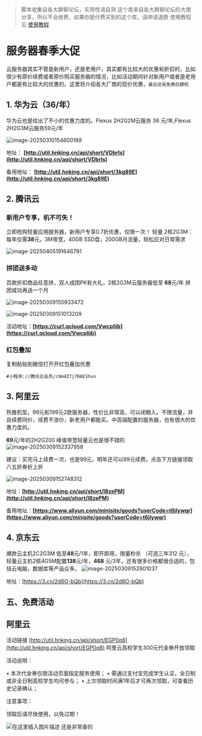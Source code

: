 > 脚本收集自各大群聊论坛，实用性请自测 
> 这个库来自各大群聊论坛的大佬分享，所以不会收费，如果你是付费买到的这个库，请申请退款
> 使用教程见 [使用教程](使用教程.md)


# 服务器春季大促


云服务器其实不管是新用户，还是老用户，其实都有比较大的优惠和折扣的，比如很少有原价续费或者原价购买服务器的情况，比如活动期间针对新用户或者是老用户都是有比较大的优惠的。这里将介绍各大厂商的现价优惠，`最后还有免费白嫖机`

## 1. 华为云（36/年）

华为云也是给出了不小的优惠力度的。Flexus 2H2G2M云服务 36 元/年,Flexus 2H2G3M云服务59元/年

![image-20250310154600189](https://img.hnking.cn//blog/202503101546280.png)


地址： **[http://util.hnking.cn/api/short/VDbrIs](http://util.hnking.cn/api/short/VDbrIs)**

备用地址： **[http://util.hnking.cn/api/short/3kg89E](http://util.hnking.cn/api/short/3kg89E)**

## 2. 腾讯云

### 新用户专享，机不可失！

立即抢购轻量应用服务器，新用户专享0.7折优惠，仅限一次！
轻量 2核2G3M：每年仅需**38**元，3M带宽，40GB SSD盘，200GB月流量，轻松应对日常需求

![image-20250405191646791](https://img.hnking.cn//blog/202504051916873.png)

### 拼团送多动

百款折扣商品任意拼，双人成团PK有大礼，2核2G3M云服务器低至 **68**元/年 拼团成功再送一个月

![image-20250309150933472](https://img.hnking.cn//blog/202503091509608.png)

![image-20250309151013209](https://img.hnking.cn//blog/202503101544639.png)

活动地址：**[https://curl.qcloud.com/Vwcpliib](https://curl.qcloud.com/Vwcpliib)**

### 红包叠加 

复制粘贴到微信打开开红包叠加优惠

```
#小程序://腾讯云会员/c9m4Z7j7RAEShxn
```



## 3. 阿里云

热推机型，99元和199元2款服务器，性价比非常高，可以闭眼入。不限流量，并且续费同价，续费不涨价，新老用户都能买。中高端配置的服务器，也有很大的优惠力度的。

**69**元/年的2H2G200 峰值带宽轻量云也是很不错的
![image-20250309152337958](https://img.hnking.cn//blog/202503091523135.png)

建议：买完马上续费一次，也是99元，明年还可以99元续费。点击下方链接领取八五折券折上折

![image-20250309152748312](https://img.hnking.cn//blog/202503091527410.png)

地址：**[http://util.hnking.cn/api/short/I8zePM](http://util.hnking.cn/api/short/I8zePM)**

备用地址：**[https://www.aliyun.com/minisite/goods?userCode=t6jlywqr](https://www.aliyun.com/minisite/goods?userCode=t6jlywqr)** 

## 4. 京东云

爆款云主机2C2G3M 低至**48**元/1年，即开即用，限量秒杀 （可选三年312 元），轻量云主机2核4G5M配置**138**元/年，**468** 元/3年，还有很多价格都很合适的，包括云电脑，数据库等产品众多。
![image-20250309152901037](https://img.hnking.cn//blog/202503091529177.png)

地址：[https://3.cn/2d6O-bQb](https://3.cn/2d6O-bQb)



## 五、免费活动

## 阿里云

活动链接 [http://util.hnking.cn/api/short/EGP0q8](http://util.hnking.cn/api/short/EGP0q8)
阿里云高校学生300元代金券开放领取

活动说明：

 • 本次代金券仅限活动页面指定服务使用；
 • 需通过支付宝完成学生认证，全日制或非全日制高校学生均可参与；
 • 上次领取时间满1年后才可再次领取，可查看历史记录确认；

注意事项：

领取后请尽快使用，以免过期！

![在这里插入图片描述](https://img.hnking.cn//blog/202504060107924.png)
还是非常香的